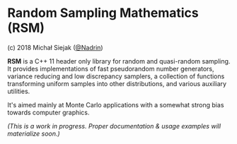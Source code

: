 # Random Sampling Mathematics (RSM)
(c) 2018 Michał Siejak ([@Nadrin](https://twitter.com/Nadrin))

**RSM** is a C++ 11 header only library for random and quasi-random sampling. It provides implementations of fast pseudorandom number generators, variance reducing and low discrepancy samplers, a collection of functions transforming uniform samples into other distributions, and various auxiliary utilities.

It's aimed mainly at Monte Carlo applications with a somewhat strong bias towards computer graphics.

*(This is a work in progress. Proper documentation & usage examples will materialize soon.)*
